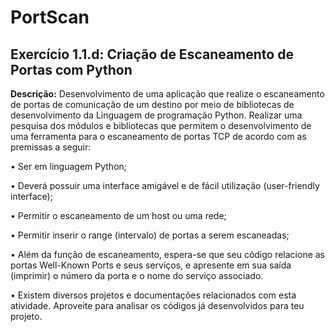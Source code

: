 # PortScan
## Exercício 1.1.d: Criação de Escaneamento de Portas com Python

**Descrição:** Desenvolvimento de uma aplicação que realize o escaneamento de portas de comunicação de um destino por meio de bibliotecas de desenvolvimento da Linguagem de programação Python.
Realizar uma pesquisa dos módulos e bibliotecas que permitem o desenvolvimento de uma ferramenta para o escaneamento de portas TCP de acordo com as premissas a seguir: 

•	Ser em linguagem Python;

•	Deverá possuir uma interface amigável e de fácil utilização (user-friendly interface);

•	Permitir o escaneamento de um host ou uma rede;

•	Permitir inserir o range (intervalo) de portas a serem escaneadas;

•	Além da função de escaneamento, espera-se que seu código relacione as portas Well-Known Ports e seus serviços, e apresente em sua saída (imprimir) o número da porta e o nome do serviço associado.  

•	Existem diversos projetos e documentações relacionados com esta atividade.
Aproveite para analisar os códigos já desenvolvidos para teu projeto.
